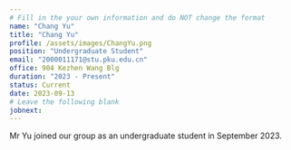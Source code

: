 ```yaml
---
# Fill in the your own information and do NOT change the format
name: "Chang Yu"
title: "Chang Yu"
profile: /assets/images/ChangYu.png
position: "Undergraduate Student"
email: "2000011171@stu.pku.edu.cn"
office: 904 Kezhen Wang Blg
duration: "2023 - Present"
status: Current
date: 2023-09-13
# Leave the following blank
jobnext: 
---
```


Mr Yu joined our group as an undergraduate student in September 2023. 
